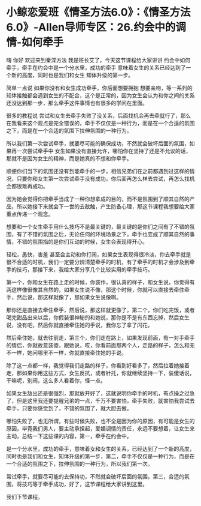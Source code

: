 # 小鲸恋爱班《情圣方法6.0》：《情圣方法6.0》-Allen导师专区：26.约会中的调情-如何牵手

嗨 你好 欢迎来到秦深方法 我是班长艾了，今天这节课程给大家讲讲 约会中如何牵手，牵手在约会中是一个分水里，成功的牵手 意味着女生的关系已经达到了一个新的高度，同时也是我们和女生 知体升级的第一步。

简单一点说 如果你没有和女生成功牵手，你后面想要拥抱 想要亲吻，等一系列的知体接触都会遇到女生的不配合，这个是正常的，因为女生会认为和你之间的关系还没达到那一步，那么牵手这件事情也有很多的学问在里面。

很多的教程说 尝试和女生去牵手失败了没关系，后面找机会再去牵就行了，那么在我看来这个观点是完全错误的，牵手不仅仅是一种行为，而是在一个合适的氛围之下，而是在一个合适的氛围下拉伸氛围的一种行为。

所以我们第一次尝试牵手，就要尽可能的确保成功，不然就会破坏后面的氛围，如果再一次尝试牵手中 女生如果没有直接允许，哪怕你在坚持了还是不允议的话，那就不是因为女生的精神，而是她真的不想和你牵手。

顺便你们当下的氛围还没有到能牵手的一步，相信兄弟们在之前都遇到过这样的情况，只要你和女生第一次尝试牵手没有成功，你后面再怎么样去尝试，再怎么找机会都很难再成功。

因为她会觉得你把牵手当成了一种你想拿成的目的，而不是氛围到了顺其自然的产品，所以她接下来就会下一世的去敌触，产生防备心理，那这节课程我想要给大家重点传递一个观念。

想要和一个女生牵手用什么技巧不是最关键的，最关键的是你们之间有了不错的氛围，有了不错的氛围之后，无论任何的环境场景之下，牵手也变成了顺其自然的事情，不错的氛围指的是你们互动的时候，女生会表现得开心。

轻松，愚快，害羞 甚至会主动和你打闹，如果女生表现得很冷淡，你去牵手就是很不合适的时机，我们一定要分辨清楚牵手的时机，有了牵手的时机才会涉及到牵手的技巧，那接下来，我给大家分享几个比较实用的牵手技巧。

第一个，你和女生在路上走的时候，你装作，很认真的样子，和女生说，你觉得有两这样像很像其自然的，如果女生说不像，那这个时候，你就可以直接去牵住牵手，然后说，那这样就像了，那如果女生说像啊。

那你还是直接去牵住牵手，然后说，那这样就更像了，第二个，你们吃完饭，或者喝完甜品出来以后，你假装很神秘的和她说，那你是不是有东西忘掉，然后女生说，没有吧，然后你就直接牵住她的手说，我你忘了拿了闪花。

然后牵住她，就去往前走，第三个，你们走在路上，如果发现前面，有一对手牵手的情侣，你就故意装傻，跟她说，哎，你看前面那两个人，走路的样子，怎么和无不一样，她问哪里不一样，你就直接牵住她的手说。

除了这一点都一样，我觉得我们走路的样子，你看到好看多了，然后拉着她接着走，那如果你用这些方式，女生反抗，或者针托，你就继续坚持一下，装傻话说，干嘛呢，别闹，这么多人看着你，怪一点。

如果女生敌出还是很强烈，那就放开好了，这就说明你牵手的时机，有点操之过急了，但是这里我还要提醒兄弟的一点，千万不要害怕，牵手失败，就害怕我尝试去牵手，只要你感觉到了，不错的氛围了，就大胆去做。

哪怕失败了，也无所谓，有些时候失败，也不全是因为你的原因，有可能是女生的原因，毕竟我们男人，要主动承担起，爱媚调情的责任，永远不要想着，让女生来主动，总结一下这些课的内容，第一，牵手在约会中。

是一个分水里，成功的牵手，意味着女和女生的关系，已经达到了一个新的高度，同时也是我们和女生，知体升级的第一步，第二，牵手不仅仅是一种行为，而是在一个合适的氛围之下，拉伸氛围的一种行为，所以我们第一次。

常试牵手，就要尽可能的去保持功，不然就会破坏后面的氛围，第三，合适的氛围，将技巧等于牵手成功，好了，这节课程给大家讲到这里。

我们下节课程。